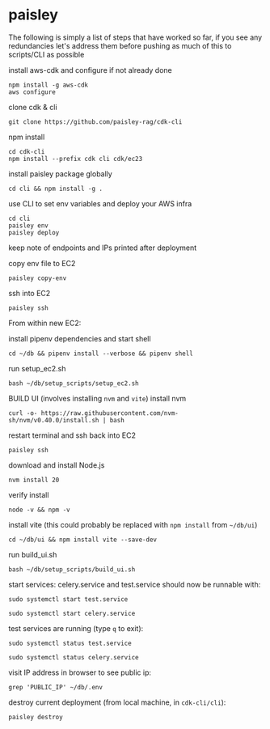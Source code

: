 # paisley

The following is simply a list of steps that have worked so far, if you see any redundancies let's address them before pushing as much of this to scripts/CLI as possible


install aws-cdk and configure if not already done
```
npm install -g aws-cdk
aws configure
```

clone cdk & cli
```
git clone https://github.com/paisley-rag/cdk-cli
```


npm install
```
cd cdk-cli
npm install --prefix cdk cli cdk/ec23
```

install paisley package globally
```
cd cli && npm install -g .
```


use CLI to set env variables and deploy your AWS infra
```
cd cli
paisley env
paisley deploy
```
keep note of endpoints and IPs printed after deployment

copy env file to EC2
```
paisley copy-env
```

ssh into EC2
```
paisley ssh
```


From within new EC2:

install pipenv dependencies and start shell
```
cd ~/db && pipenv install --verbose && pipenv shell 
```

run setup_ec2.sh
```
bash ~/db/setup_scripts/setup_ec2.sh
```


BUILD UI (involves installing `nvm` and `vite`)
install nvm
```
curl -o- https://raw.githubusercontent.com/nvm-sh/nvm/v0.40.0/install.sh | bash
```

restart terminal and ssh back into EC2
```
paisley ssh
```

download and install Node.js
```
nvm install 20
```

verify install
```
node -v && npm -v
```

install vite (this could probably be replaced with `npm install` from `~/db/ui`)
```
cd ~/db/ui && npm install vite --save-dev
```

run build_ui.sh
```
bash ~/db/setup_scripts/build_ui.sh
```

start services:
celery.service and test.service should now be runnable with:
```
sudo systemctl start test.service
```
```
sudo systemctl start celery.service
```

test services are running (type `q` to exit):
```
sudo systemctl status test.service
```
```
sudo systemctl status celery.service
```


visit IP address in browser
to see public ip:
```
grep 'PUBLIC_IP' ~/db/.env
```


destroy current deployment (from local machine, in `cdk-cli/cli`):
```
paisley destroy
```